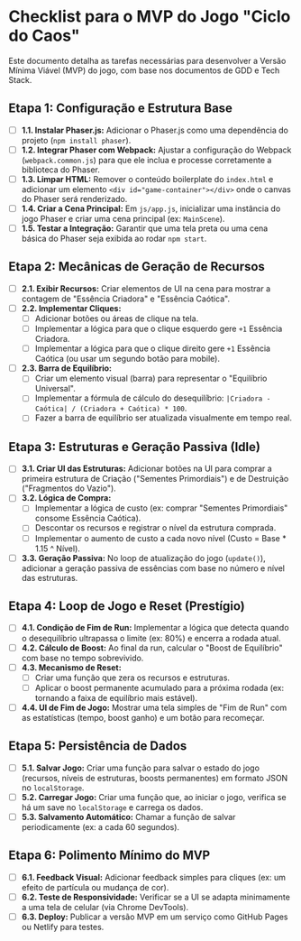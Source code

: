 # Checklist para o MVP do Jogo "Ciclo do Caos"

Este documento detalha as tarefas necessárias para desenvolver a Versão Mínima Viável (MVP) do jogo, com base nos documentos de GDD e Tech Stack.

## Etapa 1: Configuração e Estrutura Base

- [ ] **1.1. Instalar Phaser.js:** Adicionar o Phaser.js como uma dependência do projeto (`npm install phaser`).
- [ ] **1.2. Integrar Phaser com Webpack:** Ajustar a configuração do Webpack (`webpack.common.js`) para que ele inclua e processe corretamente a biblioteca do Phaser.
- [ ] **1.3. Limpar HTML:** Remover o conteúdo boilerplate do `index.html` e adicionar um elemento `<div id="game-container"></div>` onde o canvas do Phaser será renderizado.
- [ ] **1.4. Criar a Cena Principal:** Em `js/app.js`, inicializar uma instância do jogo Phaser e criar uma cena principal (ex: `MainScene`).
- [ ] **1.5. Testar a Integração:** Garantir que uma tela preta ou uma cena básica do Phaser seja exibida ao rodar `npm start`.

## Etapa 2: Mecânicas de Geração de Recursos

- [ ] **2.1. Exibir Recursos:** Criar elementos de UI na cena para mostrar a contagem de "Essência Criadora" e "Essência Caótica".
- [ ] **2.2. Implementar Cliques:**
    - [ ] Adicionar botões ou áreas de clique na tela.
    - [ ] Implementar a lógica para que o clique esquerdo gere `+1` Essência Criadora.
    - [ ] Implementar a lógica para que o clique direito gere `+1` Essência Caótica (ou usar um segundo botão para mobile).
- [ ] **2.3. Barra de Equilíbrio:**
    - [ ] Criar um elemento visual (barra) para representar o "Equilíbrio Universal".
    - [ ] Implementar a fórmula de cálculo do desequilíbrio: `|Criadora - Caótica| / (Criadora + Caótica) * 100`.
    - [ ] Fazer a barra de equilíbrio ser atualizada visualmente em tempo real.

## Etapa 3: Estruturas e Geração Passiva (Idle)

- [ ] **3.1. Criar UI das Estruturas:** Adicionar botões na UI para comprar a primeira estrutura de Criação ("Sementes Primordiais") e de Destruição ("Fragmentos do Vazio").
- [ ] **3.2. Lógica de Compra:**
    - [ ] Implementar a lógica de custo (ex: comprar "Sementes Primordiais" consome Essência Caótica).
    - [ ] Descontar os recursos e registrar o nível da estrutura comprada.
    - [ ] Implementar o aumento de custo a cada novo nível (Custo = Base * 1.15 ^ Nível).
- [ ] **3.3. Geração Passiva:** No loop de atualização do jogo (`update()`), adicionar a geração passiva de essências com base no número e nível das estruturas.

## Etapa 4: Loop de Jogo e Reset (Prestígio)

- [ ] **4.1. Condição de Fim de Run:** Implementar a lógica que detecta quando o desequilíbrio ultrapassa o limite (ex: 80%) e encerra a rodada atual.
- [ ] **4.2. Cálculo de Boost:** Ao final da run, calcular o "Boost de Equilíbrio" com base no tempo sobrevivido.
- [ ] **4.3. Mecanismo de Reset:**
    - [ ] Criar uma função que zera os recursos e estruturas.
    - [ ] Aplicar o boost permanente acumulado para a próxima rodada (ex: tornando a faixa de equilíbrio mais estável).
- [ ] **4.4. UI de Fim de Jogo:** Mostrar uma tela simples de "Fim de Run" com as estatísticas (tempo, boost ganho) e um botão para recomeçar.

## Etapa 5: Persistência de Dados

- [ ] **5.1. Salvar Jogo:** Criar uma função para salvar o estado do jogo (recursos, níveis de estruturas, boosts permanentes) em formato JSON no `localStorage`.
- [ ] **5.2. Carregar Jogo:** Criar uma função que, ao iniciar o jogo, verifica se há um save no `localStorage` e carrega os dados.
- [ ] **5.3. Salvamento Automático:** Chamar a função de salvar periodicamente (ex: a cada 60 segundos).

## Etapa 6: Polimento Mínimo do MVP

- [ ] **6.1. Feedback Visual:** Adicionar feedback simples para cliques (ex: um efeito de partícula ou mudança de cor).
- [ ] **6.2. Teste de Responsividade:** Verificar se a UI se adapta minimamente a uma tela de celular (via Chrome DevTools).
- [ ] **6.3. Deploy:** Publicar a versão MVP em um serviço como GitHub Pages ou Netlify para testes.
